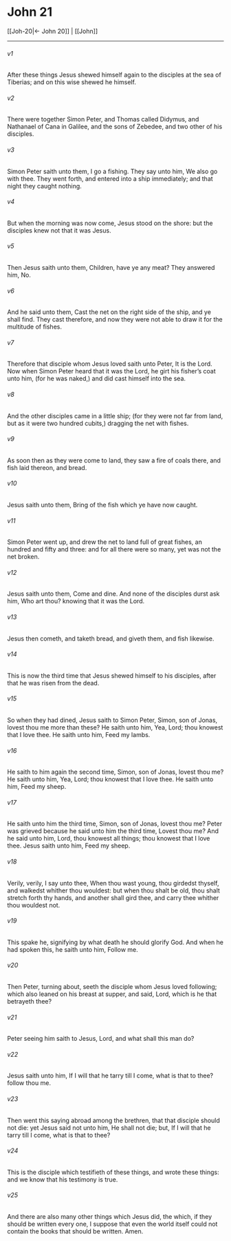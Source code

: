 # John 21

[[Joh-20|← John 20]] | [[John]]
***

###### v1
After these things Jesus shewed himself again to the disciples at the sea of Tiberias; and on this wise shewed he himself. 
###### v2
There were together Simon Peter, and Thomas called Didymus, and Nathanael of Cana in Galilee, and the sons of Zebedee, and two other of his disciples.
###### v3
Simon Peter saith unto them, I go a fishing. They say unto him, We also go with thee. They went forth, and entered into a ship immediately; and that night they caught nothing.
###### v4
But when the morning was now come, Jesus stood on the shore: but the disciples knew not that it was Jesus.
###### v5
Then Jesus saith unto them, Children, have ye any meat? They answered him, No.
###### v6
And he said unto them, Cast the net on the right side of the ship, and ye shall find. They cast therefore, and now they were not able to draw it for the multitude of fishes.
###### v7
Therefore that disciple whom Jesus loved saith unto Peter, It is the Lord. Now when Simon Peter heard that it was the Lord, he girt his fisher’s coat unto him, (for he was naked,) and did cast himself into the sea.
###### v8
And the other disciples came in a little ship; (for they were not far from land, but as it were two hundred cubits,) dragging the net with fishes.
###### v9
As soon then as they were come to land, they saw a fire of coals there, and fish laid thereon, and bread.
###### v10
Jesus saith unto them, Bring of the fish which ye have now caught.
###### v11
Simon Peter went up, and drew the net to land full of great fishes, an hundred and fifty and three: and for all there were so many, yet was not the net broken.
###### v12
Jesus saith unto them, Come and dine. And none of the disciples durst ask him, Who art thou? knowing that it was the Lord.
###### v13
Jesus then cometh, and taketh bread, and giveth them, and fish likewise.
###### v14
This is now the third time that Jesus shewed himself to his disciples, after that he was risen from the dead.
###### v15
So when they had dined, Jesus saith to Simon Peter, Simon, son of Jonas, lovest thou me more than these? He saith unto him, Yea, Lord; thou knowest that I love thee. He saith unto him, Feed my lambs.
###### v16
He saith to him again the second time, Simon, son of Jonas, lovest thou me? He saith unto him, Yea, Lord; thou knowest that I love thee. He saith unto him, Feed my sheep.
###### v17
He saith unto him the third time, Simon, son of Jonas, lovest thou me? Peter was grieved because he said unto him the third time, Lovest thou me? And he said unto him, Lord, thou knowest all things; thou knowest that I love thee. Jesus saith unto him, Feed my sheep.
###### v18
Verily, verily, I say unto thee, When thou wast young, thou girdedst thyself, and walkedst whither thou wouldest: but when thou shalt be old, thou shalt stretch forth thy hands, and another shall gird thee, and carry thee whither thou wouldest not.
###### v19
This spake he, signifying by what death he should glorify God. And when he had spoken this, he saith unto him, Follow me.
###### v20
Then Peter, turning about, seeth the disciple whom Jesus loved following; which also leaned on his breast at supper, and said, Lord, which is he that betrayeth thee?
###### v21
Peter seeing him saith to Jesus, Lord, and what shall this man do? 
###### v22
Jesus saith unto him, If I will that he tarry till I come, what is that to thee? follow thou me.
###### v23
Then went this saying abroad among the brethren, that that disciple should not die: yet Jesus said not unto him, He shall not die; but, If I will that he tarry till I come, what is that to thee?
###### v24
This is the disciple which testifieth of these things, and wrote these things: and we know that his testimony is true.
###### v25
And there are also many other things which Jesus did, the which, if they should be written every one, I suppose that even the world itself could not contain the books that should be written. Amen.  
